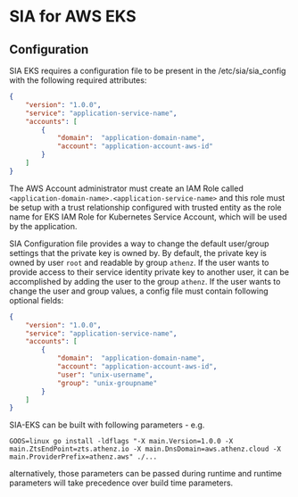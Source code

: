 # SIA for AWS EKS

## Configuration

SIA EKS requires a configuration file to be present in the /etc/sia/sia_config with the
following required attributes:

```json
{
    "version": "1.0.0",
    "service": "application-service-name",
    "accounts": [
        {
            "domain":  "application-domain-name",
            "account": "application-account-aws-id"
        }
    ]
}
```

The AWS Account administrator must create an IAM Role called
`<application-domain-name>.<application-service-name>` and this role must be setup
with a trust relationship configured with trusted entity as the role name for EKS IAM Role for Kubernetes Service Account,
which will be used by the application.


SIA Configuration file provides a way to change the default user/group settings that the private key is owned by. 
By default, the private key is owned by user `root` and readable by group `athenz`. If the user wants to
provide access to their service identity private key to another user, it can be accomplished by adding the user to the group `athenz`. 
If the user wants to change the user and group values, a config file must contain following optional fields:

```json
{
    "version": "1.0.0",
    "service": "application-service-name",
    "accounts": [
        {
            "domain":  "application-domain-name",
            "account": "application-account-aws-id",
            "user": "unix-username",
            "group": "unix-groupname"
        }
    ]
}
```

SIA-EKS can be built with following parameters -
e.g.

```shell
GOOS=linux go install -ldflags "-X main.Version=1.0.0 -X main.ZtsEndPoint=zts.athenz.io -X main.DnsDomain=aws.athenz.cloud -X main.ProviderPrefix=athenz.aws" ./...
```

alternatively, those parameters can be passed during runtime and runtime parameters will take precedence over build time parameters.